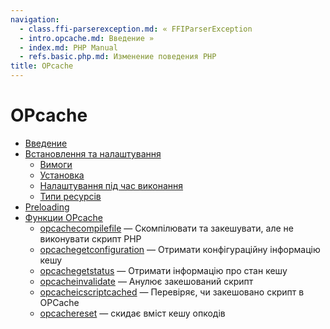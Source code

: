 ```yaml
---
navigation:
  - class.ffi-parserexception.md: « FFIParserException
  - intro.opcache.md: Введение »
  - index.md: PHP Manual
  - refs.basic.php.md: Изменение поведения PHP
title: OPcache
---
```

# OPcache

-   [Введение](intro.opcache.md)
-   [Встановлення та налаштування](opcache.setup.md)
    -   [Вимоги](opcache.requirements.md)
    -   [Установка](opcache.installation.md)
    -   [Налаштування під час виконання](opcache.configuration.md)
    -   [Типи ресурсів](opcache.resources.md)
-   [Preloading](opcache.preloading.md)
-   [Функции OPcache](ref.opcache.md)
    -   [opcachecompilefile](function.opcache-compile-file.md) — Скомпілювати та закешувати, але не виконувати скрипт PHP
    -   [opcachegetconfiguration](function.opcache-get-configuration.md) — Отримати конфігураційну інформацію кешу
    -   [opcachegetstatus](function.opcache-get-status.md) — Отримати інформацію про стан кешу
    -   [opcacheinvalidate](function.opcache-invalidate.md) — Анулює закешований скрипт
    -   [opcacheісscriptcached](function.opcache-is-script-cached.md) — Перевіряє, чи закешовано скрипт в OPCache
    -   [opcachereset](function.opcache-reset.md) — скидає вміст кешу опкодів
